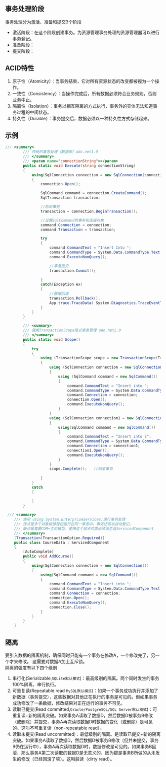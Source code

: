 ## 事务处理阶段
事务处理分为激活、准备和提交3个阶段
- 激活阶段：在这个阶段创建事务。为资源管理事务处理的资源管理器可以进行事务登记。
- 准备阶段：
- 提交阶段：

## ACID特性
1. 原子性（Atomicity）：当事务结束，它对所有资源状态的改变都被视为一个操作。
2. 一致性（Consistency）：当操作完成后，所有数据必须符合业务规则，否则业务中止。
3. 隔离性（Isolation）：事务以相互隔离的方式执行，事务外的实体无法知道事务过程的中间状态。
4. 持久性（Durable）：事务提交后，数据必须以一种持久性方式存储起来。

## 示例
````C#
/// <summary>
        /// 传统的事务处理（数据库）ado.net1.0
        /// </summary>
        /// <param name="connectionString"></param>
        public static void Execute(string connectionString)
        {
            using(SqlConnection connection = new SqlConnection(connectionString))
            {
                connection.Open();

                SqlCommand command = connection.CreateCommand();
                SqlTransaction transaction;

                //启动事务
                transaction = connection.BeginTransaction();

                //设置SqlCommand的事务和连接对象
                command.Connection = connection;
                command.Transaction = transaction;

                try
                {
                    command.CommandText = "Insert Into ";
                    command.CommandType = System.Data.CommandType.Text;
                    command.ExecuteNonQuery();

                    //事务提交
                    transaction.Commit();
                    
                }
                catch(Exception ex)
                {
                    //数据回滚
                    transaction.Rollback();
                    App.trace.TraceData( System.Diagnostics.TraceEventType.Error,3, "事务处理错误" + ex.Message);
                }
            }
        }

        /// <summary>
        /// 使用TransactionScope隐式事务管理 ado.net2.0
        /// </summary>
        public static void Scope()
        {
            try
            {
                using (TransactionScope scope = new TransactionScope(TransactionScopeOption.Required))  //使用事务
                {
                    using (SqlConnection connection = new SqlConnection())
                    {
                        using (SqlCommand command = new SqlCommand())
                        {
                            command.CommandText = "Insert into ";
                            command.CommandType = System.Data.CommandType.Text;
                            command.Connection = connection;
                            connection.Open();
                            command.ExecuteNonQuery();
                        }
                    }
                    using (SqlConnection connection1 = new SqlConnection())
                    {
                        using(SqlCommand command = new SqlCommand())
                        {
                            command.CommandText = "Insert into 2";
                            command.CommandType = System.Data.CommandType.Text;
                            command.Connection = connection1;
                            connection1.Open();
                            command.ExecuteNonQuery();
                        }
                    }
                    scope.Complete();   //结束事务
                    
                }
            }
            catch
            {
                
            }
        }

 /// <summary>
    /// 使用 using System.EnterpriseServices;进行事务处理
    /// 优点是多个对象能够轻松运行在同一事务中，事务还可以自动登记。
    /// 缺点是需要COM+主机模型，使用这个技术的类必须派生自ServicedComponent
    /// </summary>
    [Transaction(TransactionOption.Required)]
    public class CourseData : ServicedComponent
    {
        [AutoComplete]
        public void AddCourse()
        {
            using(SqlConnection connection = new SqlConnection())
            {
                using(SqlCommand command = new SqlCommand())
                {
                    command.CommandText = "Insert into ";
                    command.CommandType = System.Data.CommandType.Text;
                    command.Connection = connection;
                    connection.Open();
                    command.ExecuteNonQuery();
                    connection.Close();
                }
            }
        }
    }
````

## 隔离
要引入数据的隔离机制，确保同时只能有一个事务在修改A，一个修改完了，另一个才来修改。 这需要对数据A加上互斥锁。  
隔离的强度有以下四个级别
1. 串行化(Serializable,`SQLite默认模式`)：最高级别的隔离。两个同时发生的事务100%隔离，串行执行。
2. 可重复读(Repeatable read `MySQL默认模式`)：如果一个事务成功执行并添加了新数据（事务提交），这些数据对其他正在执行的事务是可见的。但如果事务成功修改了一条数据，修改结果对正在运行的事务不可见。
3. 读取已提交(Read committed,`Oracle/PostgreSQL/SQL Server默认模式`)：可重复读+新的隔离突破。如果事务A读取了数据D，然后数据D被事务B修改（或删除）并提交，事务A再次读取数据D时数据的变化（或删除）是可见的。这叫不可重复读（non-repeatable read）。
4. 读取未提交(Read uncommitted)：最低级别的隔离。是读取已提交+新的隔离突破。如果事务A读取了数据D，然后数据D被事务B修改（但并未提交，事务B仍在运行中），事务A再次读取数据D时，数据修改是可见的。如果事务B回滚，那么事务A第二次读取的数据D是无意义的，因为那是事务B所做的从未发生的修改（已经回滚了嘛）。这叫脏读（dirty read）。
